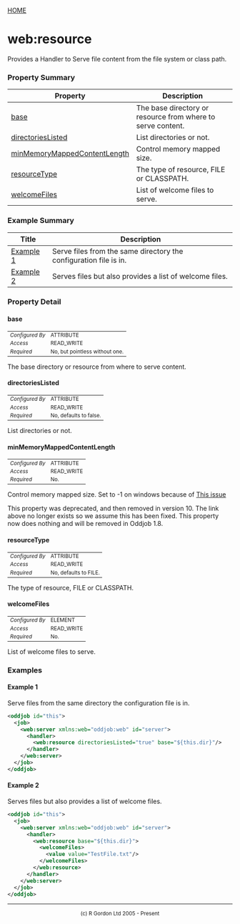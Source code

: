 [HOME](../../../README.md)
# web:resource

Provides a Handler to Serve file content from the file system or
class path.

### Property Summary

| Property | Description |
| -------- | ----------- |
| [base](#propertybase) | The base directory or resource from where to serve content. | 
| [directoriesListed](#propertydirectoriesListed) | List directories or not. | 
| [minMemoryMappedContentLength](#propertyminMemoryMappedContentLength) | Control memory mapped size. | 
| [resourceType](#propertyresourceType) | The type of resource, FILE or CLASSPATH. | 
| [welcomeFiles](#propertywelcomeFiles) | List of welcome files to serve. | 


### Example Summary

| Title | Description |
| ----- | ----------- |
| [Example 1](#example1) | Serve files from the same directory the configuration file is in. |
| [Example 2](#example2) | Serves files but also provides a list of welcome files. |


### Property Detail
#### base <a name="propertybase"></a>

<table style='font-size:smaller'>
      <tr><td><i>Configured By</i></td><td>ATTRIBUTE</td></tr>
      <tr><td><i>Access</i></td><td>READ_WRITE</td></tr>
      <tr><td><i>Required</i></td><td>No, but pointless without one.</td></tr>
</table>

The base directory or resource from where to serve content.

#### directoriesListed <a name="propertydirectoriesListed"></a>

<table style='font-size:smaller'>
      <tr><td><i>Configured By</i></td><td>ATTRIBUTE</td></tr>
      <tr><td><i>Access</i></td><td>READ_WRITE</td></tr>
      <tr><td><i>Required</i></td><td>No, defaults to false.</td></tr>
</table>

List directories or not.

#### minMemoryMappedContentLength <a name="propertyminMemoryMappedContentLength"></a>

<table style='font-size:smaller'>
      <tr><td><i>Configured By</i></td><td>ATTRIBUTE</td></tr>
      <tr><td><i>Access</i></td><td>READ_WRITE</td></tr>
      <tr><td><i>Required</i></td><td>No.</td></tr>
</table>

Control memory mapped size. Set to -1 on windows because of
<a href="https://wiki.eclipse.org/Jetty/Howto/Deal_with_Locked_Windows_Files">This issue</a>


This property was deprecated, and then removed in version 10. The link above no
longer exists so we assume this has been fixed. This property now does nothing and
will be removed in Oddjob 1.8.



#### resourceType <a name="propertyresourceType"></a>

<table style='font-size:smaller'>
      <tr><td><i>Configured By</i></td><td>ATTRIBUTE</td></tr>
      <tr><td><i>Access</i></td><td>READ_WRITE</td></tr>
      <tr><td><i>Required</i></td><td>No, defaults to FILE.</td></tr>
</table>

The type of resource, FILE or CLASSPATH.

#### welcomeFiles <a name="propertywelcomeFiles"></a>

<table style='font-size:smaller'>
      <tr><td><i>Configured By</i></td><td>ELEMENT</td></tr>
      <tr><td><i>Access</i></td><td>READ_WRITE</td></tr>
      <tr><td><i>Required</i></td><td>No.</td></tr>
</table>

List of welcome files to serve.


### Examples
#### Example 1 <a name="example1"></a>

Serve files from the same directory the configuration file is in.

```xml
<oddjob id="this">
  <job>
    <web:server xmlns:web="oddjob:web" id="server">
      <handler>
        <web:resource directoriesListed="true" base="${this.dir}"/>
      </handler>
    </web:server>
  </job>
</oddjob>
```


#### Example 2 <a name="example2"></a>

Serves files but also provides a list of welcome files.

```xml
<oddjob id="this">
  <job>
    <web:server xmlns:web="oddjob:web" id="server">
      <handler>
        <web:resource base="${this.dir}">
          <welcomeFiles>
            <value value="TestFile.txt"/>
          </welcomeFiles>
        </web:resource>
      </handler>
    </web:server>
  </job>
</oddjob>
```



-----------------------

<div style='font-size: smaller; text-align: center;'>(c) R Gordon Ltd 2005 - Present</div>
